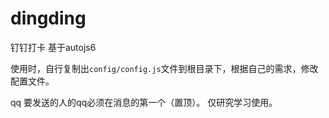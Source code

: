 # dingding

钉钉打卡
基于autojs6

使用时，自行复制出`config/config.js`文件到根目录下，根据自己的需求，修改配置文件。

qq 要发送的人的qq必须在消息的第一个（置顶）。
仅研究学习使用。
